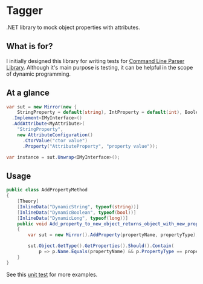 # Tagger

.NET library to mock object properties with attributes.

## What is for?

I initially designed this library for writing tests for [Command Line Parser Library](https://github.com/commandlineparser/commandline). Although it's main purpose is testing, it can be helpful in the scope of dynamic programming.

## At a glance

```csharp
var sut = new Mirror(new {
	StringProperty = default(string), IntProperty = default(int), BooleanProperty = default(bool) })
  .Implement<IMyInterface>()
  .AddAttribute<MyAttribute>(
    "StringProperty",
    new AttributeConfiguration()
      .CtorValue("ctor value")
      .Property("AttributeProperty", "property value"));

var instance = sut.Unwrap<IMyInterface>();
```

## Usage

```csharp
public class AddPropertyMethod
{
    [Theory]
    [InlineData("DynamicString", typeof(string))]
    [InlineData("DynamicBoolean", typeof(bool))]
    [InlineData("DynamicLong", typeof(long))]
    public void Add_property_to_new_object_returns_object_with_new_property(string propertyName, Type propertyType)
    {
        var sut = new Mirror().AddProperty(propertyName, propertyType);

        sut.Object.GetType().GetProperties().Should().Contain(
            p => p.Name.Equals(propertyName) && p.PropertyType == propertyType);
    }
}
```
See this [unit test](https://github.com/gsscoder/tagger/blob/master/tests/Tagger.Tests/Unit/MirrorTests.cs) for more examples.